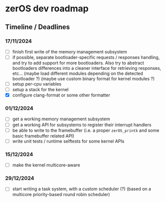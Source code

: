 # zerOS dev roadmap

## Timeline / Deadlines

### 17/11/2024

- [ ] finish first write of the memory management subsystem
- [ ] if possible, separate bootloader-specific requests / responses handling, and try to add support for more bootloaders. Also try to abstract bootloaders differences into a cleaner interface for retrieving responses, etc... (maybe load different modules depending on the detected bootloader ?) (maybe use custom binary format for kernel modules ?)
- [ ] setup per-cpu variables
- [ ] setup a stack for the kernel
- [x] configure clang-format or some other formatter

### 01/12/2024

- [ ] get a working memory management subsystem
- [ ] get a working API for subsystems to register their interrupt handlers
- [ ] be able to write to the framebuffer (i.e. a proper `zerOS_printk` and some basic framebuffer related API)
- [ ] write unit tests / runtime selftests for some kernel APIs

### 15/12/2024

- [ ] make the kernel multicore-aware

### 29/12/2024

- [ ] start writing a task system, with a custom scheduler (?) (based on a multicore priority-based round robin scheduler)
